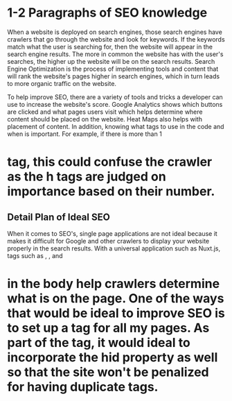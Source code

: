 # 1-2 Paragraphs of SEO knowledge
When a website is deployed on search engines, those search engines have crawlers that go through the
website and look for keywords.  If the keywords match what the user is searching for, then the website
will appear in the search engine results.  The more in common the website has with the user's searches,
the higher up the website will be on the search results.  Search Engine Optimization is the process of
implementing tools and content that will rank the website's pages higher in search engines, which in
turn leads to more organic traffic on the website.

To help improve SEO, there are a variety of tools and tricks a developer can use to increase the website's
score.  Google Analytics shows which buttons are clicked and what pages users visit which helps determine where
content should be placed on the website.  Heat Maps also helps with placement of content.  In addition, knowing what
tags to use in the code and when is important.  For example, if there is more than 1 <h1> tag, this could confuse the
crawler as the h tags are judged on importance based on their number.    

## Detail Plan of Ideal SEO

When it comes to SEO's, single page applications are not ideal because it makes it difficult for Google
and other crawlers to display your website properly in the search results.  With a universal application
such as Nuxt.js, tags such as <meta>, <head>, and <h1> in the body help crawlers determine what is on
the page.  One of the ways that would be ideal to improve SEO is to set up a <meta> tag for all my
pages.  As part of the tag, it would ideal to incorporate the hid property as well so that the site won't
be penalized for having duplicate tags.
